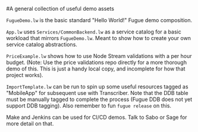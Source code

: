 #A general collection of useful demo assets

`FugueDemo.lw` is the basic standard "Hello World!" Fugue demo composition.

`App.lw` uses `Services/CommonBackend.lw` as a service catalog for a basic workload that mirrors `FugueDemo.lw`. Meant to show how to create your own service catalog abstractions. 

`PriceExample.lw` shows how to use Node Stream validations with a per hour budget. (Note: Use the price validations repo directly for a more thorough demo of this. This is just a handy local copy, and incomplete for how that project works).

`ImportTemplate.lw` can be run to spin up some useful resources tagged as "MobileApp" for subsequent use with Transcriber. Note that the DDB table must be manually tagged to complete the process (Fugue DDB does not yet support DDB tagging). Also remember to fun `fugue release` on this.

Make and Jenkins can be used for CI/CD demos. Talk to Sabo or Sage for more detail on that.

